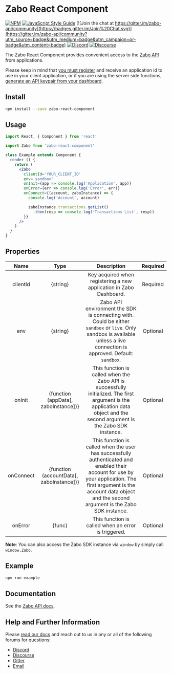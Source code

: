 Zabo React Component
=========================

[![NPM](https://img.shields.io/npm/v/zabo-react-component.svg)](https://www.npmjs.com/package/zabo-react-component) [![JavaScript Style Guide](https://img.shields.io/badge/code_style-standard-brightgreen.svg)](https://standardjs.com) [![Join the chat at https://gitter.im/zabo-api/community](https://badges.gitter.im/Join%20Chat.svg)](https://gitter.im/zabo-api/community?utm_source=badge&utm_medium=badge&utm_campaign=pr-badge&utm_content=badge) [![Discord](https://img.shields.io/discord/533336922970521600)](https://discord.gg/vGHYuUT) [![Discourse](https://img.shields.io/discourse/https/forum.zabo.com/status)](https://forum.zabo.com)  

The Zabo React Component provides convenient access to the [Zabo API](https://zabo.com) from applications.

Please keep in mind that [you must register](https://zabo.com/login) and receive an application id to use in your client application, or if you are using the server side functions, [generate an API keypair from your dashboard](https://zabo.com/dashboard/applications).  

## Install

```bash
npm install --save zabo-react-component
```

## Usage

```jsx
import React, { Component } from 'react'

import Zabo from 'zabo-react-component'

class Example extends Component {
  render () {
    return (
      <Zabo
        clientId='YOUR_CLIENT_ID'
        env='sandbox'
        onInit={app => console.log('Application', app)}
        onError={err => console.log('Error', err)}
        onConnect={(account, zaboInstance) => {
          console.log('Account', account)

          zaboInstance.transactions.getList()
            .then(resp => console.log('Transactions List', resp))
        }}
      />
    )
  }
}
```

## Properties
| Name | Type | Description | Required |
| :---: | :---: | :---: | :---: |
| clientId | {string} | Key acquired when registering a new application in Zabo Dashboard. | Required |
| env | {string} | Zabo API environment the SDK is connecting with. Could be either `sandbox` or `live`. Only sandbox is available unless a live connection is approved. Default: `sandbox`. | Optional |
| onInit | {function (appData[, zaboInstance])} | This function is called when the Zabo API is successfully initialized. The first argument is the application data object and the second argument is the Zabo SDK instance. | Optional |
| onConnect | {function (accountData[, zaboInstance])} | This function is called when the user has successfully authenticated and enabled their account for use by your application. The first argument is the account data object and the second argument is the Zabo SDK instance. | Optional |
| onError | {func} | This function is called when an error is triggered. | Optional |

**Note**: You can also access the Zabo SDK instance via `window` by simply call `window.Zabo`.

## Example

```bash
npm run example
```

## Documentation
See the [Zabo API docs](https://zabo.com/docs).

## Help and Further Information
Please [read our docs](https://zabo.com/docs) and reach out to us in any or all of the following forums for questions:

* [Discord](https://discord.gg/vGHYuUT)
* [Discourse](https://forum.zabo.com)
* [Gitter](https://gitter.im/zabo-api/community)
* [Email](mailto:contact@zabo.com)
